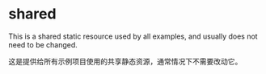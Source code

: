 # shared

This is a shared static resource used by all examples, and usually does not need to be changed.

这是提供给所有示例项目使用的共享静态资源，通常情况下不需要改动它。
